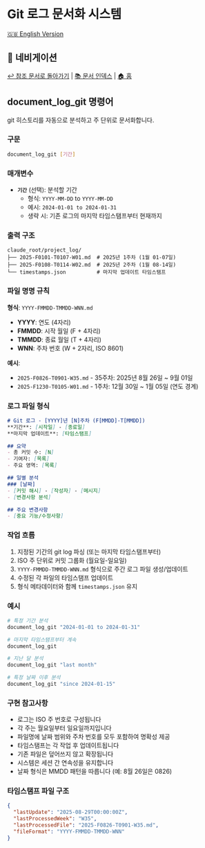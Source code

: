 # Git 로그 문서화 시스템

[🇬🇧 English Version](./GIT_LOG_DOCUMENTATION.md)

## 📍 네비게이션

[↩️ 참조 문서로 돌아가기](./INDEX_KOR.md) | [📚 문서 인덱스](../INDEX_KOR.md) | [🏠 홈](../../../CLAUDE_KOR.md)

## document_log_git 명령어

git 히스토리를 자동으로 분석하고 주 단위로 문서화합니다.

### 구문
```bash
document_log_git [기간]
```

### 매개변수
- **`기간`** (선택): 분석할 기간
  - 형식: `YYYY-MM-DD` to `YYYY-MM-DD`
  - 예시: `2024-01-01 to 2024-01-31`
  - 생략 시: 기존 로그의 마지막 타임스탬프부터 현재까지

### 출력 구조
```
claude_root/project_log/
├── 2025-F0101-T0107-W01.md  # 2025년 1주차 (1월 01-07일)
├── 2025-F0108-T0114-W02.md  # 2025년 2주차 (1월 08-14일)
└── timestamps.json          # 마지막 업데이트 타임스탬프
```

### 파일 명명 규칙
**형식**: `YYYY-FMMDD-TMMDD-WNN.md`

- **YYYY**: 연도 (4자리)
- **FMMDD**: 시작 월일 (F + 4자리)
- **TMMDD**: 종료 월일 (T + 4자리)
- **WNN**: 주차 번호 (W + 2자리, ISO 8601)

**예시**:
- `2025-F0826-T0901-W35.md` - 35주차: 2025년 8월 26일 ~ 9월 01일
- `2025-F1230-T0105-W01.md` - 1주차: 12월 30일 ~ 1월 05일 (연도 경계)

### 로그 파일 형식
```markdown
# Git 로그 - [YYYY]년 [N]주차 (F[MMDD]-T[MMDD])
**기간**: [시작일] - [종료일]
**마지막 업데이트**: [타임스탬프]

## 요약
- 총 커밋 수: [N]
- 기여자: [목록]
- 주요 영역: [목록]

## 일별 분석
### [날짜]
- [커밋 해시] - [작성자] - [메시지]
- [변경사항 분석]

## 주요 변경사항
- [중요 기능/수정사항]
```

### 작업 흐름
1. 지정된 기간의 git log 파싱 (또는 마지막 타임스탬프부터)
2. ISO 주 단위로 커밋 그룹화 (월요일-일요일)
3. `YYYY-FMMDD-TMMDD-WNN.md` 형식으로 주간 로그 파일 생성/업데이트
4. 수정된 각 파일의 타임스탬프 업데이트
5. 형식 메타데이터와 함께 `timestamps.json` 유지

### 예시
```bash
# 특정 기간 분석
document_log_git "2024-01-01 to 2024-01-31"

# 마지막 타임스탬프부터 계속
document_log_git

# 지난 달 분석
document_log_git "last month"

# 특정 날짜 이후 분석
document_log_git "since 2024-01-15"
```

### 구현 참고사항
- 로그는 ISO 주 번호로 구성됩니다
- 각 주는 월요일부터 일요일까지입니다
- 파일명에 날짜 범위와 주차 번호를 모두 포함하여 명확성 제공
- 타임스탬프는 각 작업 후 업데이트됩니다
- 기존 파일은 덮어쓰지 않고 확장됩니다
- 시스템은 세션 간 연속성을 유지합니다
- 날짜 형식은 MMDD 패턴을 따릅니다 (예: 8월 26일은 0826)

### 타임스탬프 파일 구조
```json
{
  "lastUpdate": "2025-08-29T00:00:00Z",
  "lastProcessedWeek": "W35",
  "lastProcessedFile": "2025-F0826-T0901-W35.md",
  "fileFormat": "YYYY-FMMDD-TMMDD-WNN"
}
```